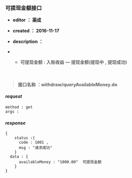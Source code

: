 ### 可提现金额接口

- **editor ： 渠成**


- **created ： 2016-11-17**


- **description ：**

- - 可提现金额 : 入账收益 — 提现金额(提现中 , 提现成功)

    ​

> #### 接口名称 ：withdraw/queryAvailableMoney.do

#### ***request***

```
method : get
args : 
```

#### ***response***

```
{
	status :{
      code : 1001 , 
      msg : "请求成功"
	}
  data : {
  	  availableMoney : "1000.00"  可提现金额
  	}
}
```



